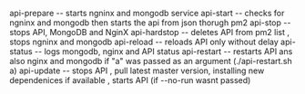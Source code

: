 api-prepare -- starts ngninx and mongodb service
api-start -- checks for ngninx and mongodb then starts the api from json thorugh pm2 
api-stop -- stops API, MongoDB and NginX
api-hardstop -- deletes API from pm2 list , stops ngninx and mongodb
api-reload -- reloads API only without delay
api-status -- logs mongodb, nginx and API status
api-restart -- restarts API ans also nginx and mongodb if "a" was passed as an argument (./api-restart.sh a)
api-update -- stops API , pull latest master version, installing new dependenices if available , starts API (if --no-run wasnt passed)
